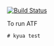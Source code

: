[![Build Status](https://api.cirrus-ci.com/github/jlduran/strongswan-tests.svg)](https://cirrus-ci.com/github/jlduran/strongswan-tests)

To run ATF

    # kyua test
